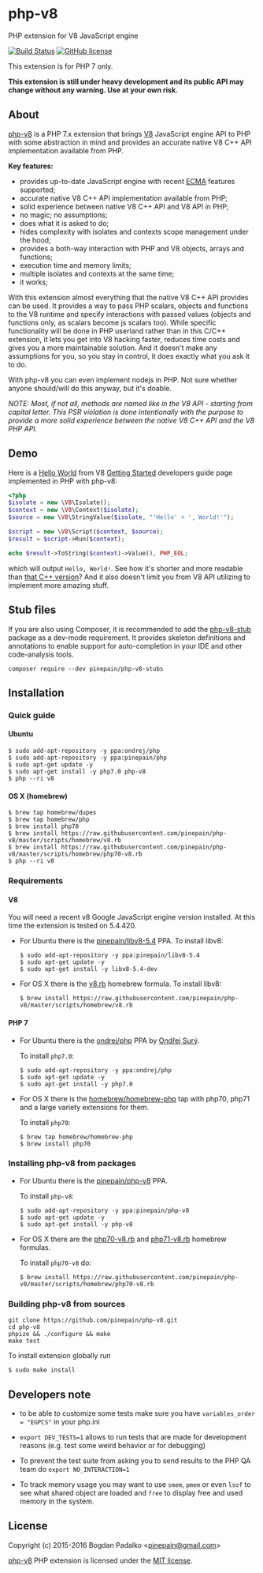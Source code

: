 # php-v8
PHP extension for V8 JavaScript engine

[![Build Status](https://travis-ci.org/pinepain/php-v8.svg)](https://travis-ci.org/pinepain/php-v8)
[![GitHub license](https://img.shields.io/badge/license-MIT-blue.svg)](https://raw.githubusercontent.com/pinepain/php-v8/master/LICENSE)

This extension is for PHP 7 only.

**This extension is still under heavy development and its public API may change without any warning. Use at your own risk.**


## About
[php-v8](https://github.com/pinepain/php-v8) is a PHP 7.x extension
that brings [V8](https://developers.google.com/v8/intro) JavaScript engine API to PHP with some abstraction in mind and
provides an accurate native V8 C++ API implementation available from PHP.

**Key features:**
 - provides up-to-date JavaScript engine with recent [ECMA](http://kangax.github.io/compat-table) features supported;
 - accurate native V8 C++ API implementation available from PHP;
 - solid experience between native V8 C++ API and V8 API in PHP;
 - no magic; no assumptions;
 - does what it is asked to do;
 - hides complexity with isolates and contexts scope management under the hood;
 - provides a both-way interaction with PHP and V8 objects, arrays and functions;
 - execution time and memory limits;
 - multiple isolates and contexts at the same time;
 - it works;

With this extension almost everything that the native V8 C++ API provides can be used. It provides a way to pass PHP scalars,
objects and functions to the V8 runtime and specify interactions with passed values (objects and functions only, as scalars
become js scalars too). While specific functionality will be done in PHP userland rather than in this C/C++ extension,
it lets you get into V8 hacking faster, reduces time costs and gives you a more maintainable solution. And it doesn't
make any assumptions for you, so you stay in control, it does exactly what you ask it to do.

With php-v8 you can even implement nodejs in PHP. Not sure whether anyone should/will do this anyway, but it's doable.

*NOTE: Most, if not all, methods are named like in the V8 API - starting from capital letter. This PSR violation is done
intentionally with the purpose to provide a more solid experience between the native V8 C++ API and the V8 PHP API.*


## Demo

Here is a [Hello World][v8-hello-world]
from V8 [Getting Started][v8-intro] developers guide page implemented in PHP with php-v8:

```php
<?php
$isolate = new \V8\Isolate();
$context = new \V8\Context($isolate);
$source = new \V8\StringValue($isolate, "'Hello' + ', World!'");

$script = new \V8\Script($context, $source);
$result = $script->Run($context);

echo $result->ToString($context)->Value(), PHP_EOL;
```

which will output `Hello, World!`. See how it's shorter and more readable than [that C++ version][v8-hello-world]?
And it also doesn't limit you from V8 API utilizing to implement more amazing stuff.


## Stub files

If you are also using Composer, it is recommended to add the [php-v8-stub][php-v8-stubs]
package as a dev-mode requirement. It provides skeleton definitions and annotations to enable support for auto-completion
in your IDE and other code-analysis tools.

    composer require --dev pinepain/php-v8-stubs


## Installation

### Quick guide

#### Ubuntu

```
$ sudo add-apt-repository -y ppa:ondrej/php
$ sudo add-apt-repository -y ppa:pinepain/php
$ sudo apt-get update -y
$ sudo apt-get install -y php7.0 php-v8
$ php --ri v8
```

#### OS X (homebrew)

```
$ brew tap homebrew/dupes
$ brew tap homebrew/php
$ brew install php70
$ brew install https://raw.githubusercontent.com/pinepain/php-v8/master/scripts/homebrew/v8.rb
$ brew install https://raw.githubusercontent.com/pinepain/php-v8/master/scripts/homebrew/php70-v8.rb
$ php --ri v8
```

### Requirements

#### V8
You will need a recent v8 Google JavaScript engine version installed. At this time the extension is tested on 5.4.420.

 - For Ubuntu there is the [pinepain/libv8-5.4](https://launchpad.net/~pinepain/+archive/ubuntu/libv8-5.4) PPA.
   To install libv8:

   ```
   $ sudo add-apt-repository -y ppa:pinepain/libv8-5.4
   $ sudo apt-get update -y
   $ sudo apt-get install -y libv8-5.4-dev
   ```
 - For OS X there is the [v8.rb](https://github.com/pinepain/php-v8/blob/master/scripts/homebrew/v8.rb) homebrew formula.
   To install libv8:

   ```
   $ brew install https://raw.githubusercontent.com/pinepain/php-v8/master/scripts/homebrew/v8.rb
   ```

#### PHP 7

 - For Ubuntu there is the [ondrej/php](https://launchpad.net/~ondrej/+archive/ubuntu/php) PPA by [Ondřej Surý](https://deb.sury.org).

   To install `php7.0`:

   ```
   $ sudo add-apt-repository -y ppa:ondrej/php
   $ sudo apt-get update -y
   $ sudo apt-get install -y php7.0
   ```
 - For OS X there is the [homebrew/homebrew-php](https://github.com/Homebrew/homebrew-php) tap with php70, php71 and a large
   variety extensions for them.

   To install `php70`:

   ```
   $ brew tap homebrew/homebrew-php
   $ brew install php70
   ```


### Installing php-v8 from packages

 - For Ubuntu there is the [pinepain/php-v8](https://launchpad.net/~pinepain/+archive/ubuntu/php-v8) PPA.

   To install `php-v8`:

   ```
   $ sudo add-apt-repository -y ppa:pinepain/php-v8
   $ sudo apt-get update -y
   $ sudo apt-get install -y php-v8
   ```
 - For OS X there are the [php70-v8.rb][php70-v8.rb] and [php71-v8.rb][php71-v8.rb] homebrew formulas.

   To install `php70-v8` do:

   ```
   $ brew install https://raw.githubusercontent.com/pinepain/php-v8/master/scripts/homebrew/php70-v8.rb
   ```

### Building php-v8 from sources

```
git clone https://github.com/pinepain/php-v8.git
cd php-v8
phpize && ./configure && make
make test
```

To install extension globally run

```
$ sudo make install
```

## Developers note
 - to be able to customize some tests make sure you have `variables_order = "EGPCS"` in your php.ini
 - `export DEV_TESTS=1` allows to run tests that are made for development reasons (e.g. test some weird behavior or for debugging)
 - To prevent the test suite from asking you to send results to the PHP QA team do `export NO_INTERACTION=1`

 - To track memory usage you may want to use `smem`, `pmem` or even `lsof` to see what shared object are loaded
   and `free` to display free and used memory in the system.

## License

Copyright (c) 2015-2016 Bogdan Padalko &lt;pinepain@gmail.com&gt;

[php-v8](https://github.com/pinepain/php-v8) PHP extension is licensed under the [MIT license](http://opensource.org/licenses/MIT).


[v8-hello-world]: https://chromium.googlesource.com/v8/v8/+/master/samples/hello-world.cc
[v8-intro]: https://developers.google.com/v8/intro
[php70-v8.rb]: https://github.com/pinepain/php-v8/blob/master/scripts/homebrew/php70-v8.rb
[php71-v8.rb]: https://github.com/pinepain/php-v8/blob/master/scripts/homebrew/php71-v8.rb
[php-v8-stubs]: https://github.com/pinepain/php-v8-stubs
